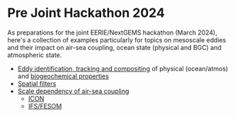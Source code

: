 # Pre Joint Hackathon 2024

As preparations for the joint EERIE/NextGEMS hackathon (March 2024), here's a collection of examples particularly for topics on mesoscale eddies and their impact on air-sea coupling, ocean state (physical and BGC) and atmospheric state. 
 - [Eddy identification, tracking and compositing](eddy_track_composite/README.md) of physical (ocean/atmos) and [biogeochemical properties](eddy_track_composite/HAMOCC/README.md)
 - [Spatial filters](mesoscale-air-sea-coupling/Spatial_Filters/README.md)
 - [Scale dependency of air-sea coupling](mesoscale-air-sea-coupling/README.md)
    - [ICON](mesoscale-air-sea-coupling/ICON/README.md)
    - [IFS/FESOM](mesoscale-air-sea-coupling/IFS-FESOM/README.md)


